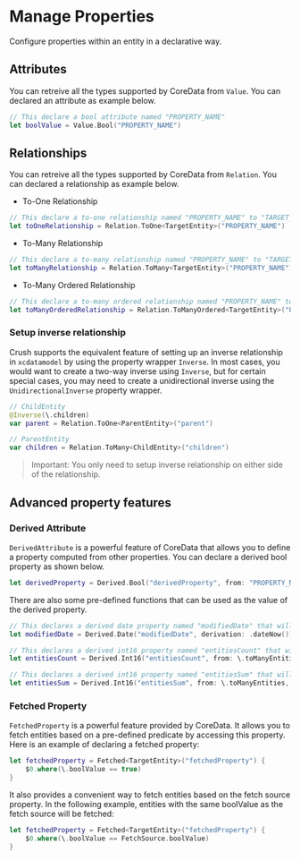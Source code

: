 # Manage Properties

Configure properties within an entity in a declarative way.

## Attributes

You can retreive all the types supported by CoreData from ``Value``. You can declared an attribute as example below. 

``` swift
// This declare a bool attribute named "PROPERTY_NAME"
let boolValue = Value.Bool("PROPERTY_NAME")
```

## Relationships

You can retreive all the types supported by CoreData from ``Relation``. You can declared a relationship as example below.

- To-One Relationship

``` swift
// This declare a to-one relationship named "PROPERTY_NAME" to "TARGET_ENTITY"
let toOneRelationship = Relation.ToOne<TargetEntity>("PROPERTY_NAME")
```

- To-Many Relationship

``` swift
// This declare a to-many relationship named "PROPERTY_NAME" to "TARGET_ENTITY"
let toManyRelationship = Relation.ToMany<TargetEntity>("PROPERTY_NAME")
```

- To-Many Ordered Relationship

``` swift
// This declare a to-many ordered relationship named "PROPERTY_NAME" to "TARGET_ENTITY"
let toManyOrderedRelationship = Relation.ToManyOrdered<TargetEntity>("PROPERTY_NAME")
```

### Setup inverse relationship

Crush supports the equivalent feature of setting up an inverse relationship in `xcdatamodel` by using the property wrapper ``Inverse``. In most cases, you would want to create a two-way inverse using ``Inverse``, but for certain special cases, you may need to create a unidirectional inverse using the ``UnidirectionalInverse`` property wrapper.

```swift
// ChildEntity
@Inverse(\.children)
var parent = Relation.ToOne<ParentEntity>("parent")

// ParentEntity
var children = Relation.ToMany<ChildEntity>("children")
``` 

> Important: You only need to setup inverse relationship on either side of the relationship. 


## Advanced property features

### Derived Attribute

``DerivedAttribute`` is a powerful feature of CoreData that allows you to define a property computed from other properties. You can declare a derived bool property as shown below.

``` swift
let derivedProperty = Derived.Bool("derivedProperty", from: "PROPERTY_NAME")
```

There are also some pre-defined functions that can be used as the value of the derived property.

``` swift
// This declares a derived date property named "modifiedDate" that will be updated on save.
let modifiedDate = Derived.Date("modifiedDate", derivation: .dateNow())

// This declares a derived int16 property named "entitiesCount" that will store the count of entities.
let entitiesCount = Derived.Int16("entitiesCount", from: \.toManyEntities, aggregation: .count)

// This declares a derived int16 property named "entitiesSum" that will store the sum of entities.
let entitiesSum = Derived.Int16("entitiesSum", from: \.toManyEntities, property: \.integerValue, aggregation: .sum)
```

### Fetched Property

``FetchedProperty`` is a powerful feature provided by CoreData. It allows you to fetch entities based on a pre-defined predicate by accessing this property. Here is an example of declaring a fetched property:

``` swift
let fetchedProperty = Fetched<TargetEntity>("fetchedProperty") { 
    $0.where(\.boolValue == true)
}
```

It also provides a convenient way to fetch entities based on the fetch source property. In the following example, entities with the same boolValue as the fetch source will be fetched:

``` swift
let fetchedProperty = Fetched<TargetEntity>("fetchedProperty") {
    $0.where(\.boolValue == FetchSource.boolValue)
}
```
